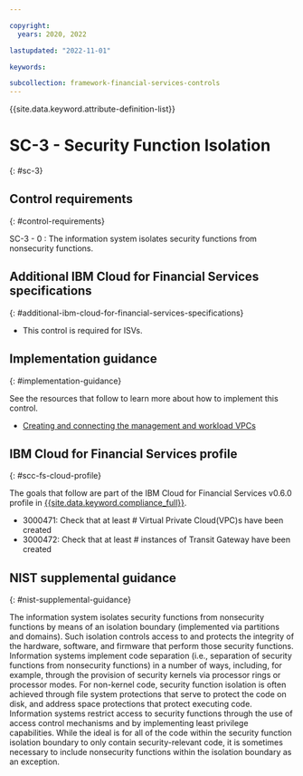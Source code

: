 ```yaml
---

copyright:
  years: 2020, 2022

lastupdated: "2022-11-01"

keywords:

subcollection: framework-financial-services-controls
---
```


{{site.data.keyword.attribute-definition-list}}

               
# SC-3 - Security Function Isolation
{: #sc-3}

## Control requirements
{: #control-requirements}

SC-3 - 0
    : The information system isolates security functions from nonsecurity functions.

## Additional IBM Cloud for Financial Services specifications
{: #additional-ibm-cloud-for-financial-services-specifications}

- This control is required for ISVs.

## Implementation guidance
{: #implementation-guidance}

See the resources that follow to learn more about how to implement this control.

- [Creating and connecting the management and workload VPCs](/docs/framework-financial-services?topic=framework-financial-services-vpc-architecture-connectivity-create-vpcs)

## IBM Cloud for Financial Services profile
{: #scc-fs-cloud-profile}

The goals that follow are part of the IBM Cloud for Financial Services v0.6.0 profile in [{{site.data.keyword.compliance_full}}](/docs/security-compliance?topic=security-compliance-getting-started).

- 3000471: Check that at least # Virtual Private Cloud(VPC)s have been created 
- 3000472: Check that at least # instances of Transit Gateway have been created

## NIST supplemental guidance
{: #nist-supplemental-guidance}

The information system isolates security functions from nonsecurity functions by means of an isolation boundary (implemented via partitions and domains). Such isolation controls access to and protects the integrity of the hardware, software, and firmware that perform those security functions. Information systems implement code separation (i.e., separation of security functions from nonsecurity functions) in a number of ways, including, for example, through the provision of security kernels via processor rings or processor modes. For non-kernel code, security function isolation is often achieved through file system protections that serve to protect the code on disk, and address space protections that protect executing code. Information systems restrict access to security functions through the use of access control mechanisms and by implementing least privilege capabilities. While the ideal is for all of the code within the security function isolation boundary to only contain security-relevant code, it is sometimes necessary to include nonsecurity functions within the isolation boundary as an exception.





